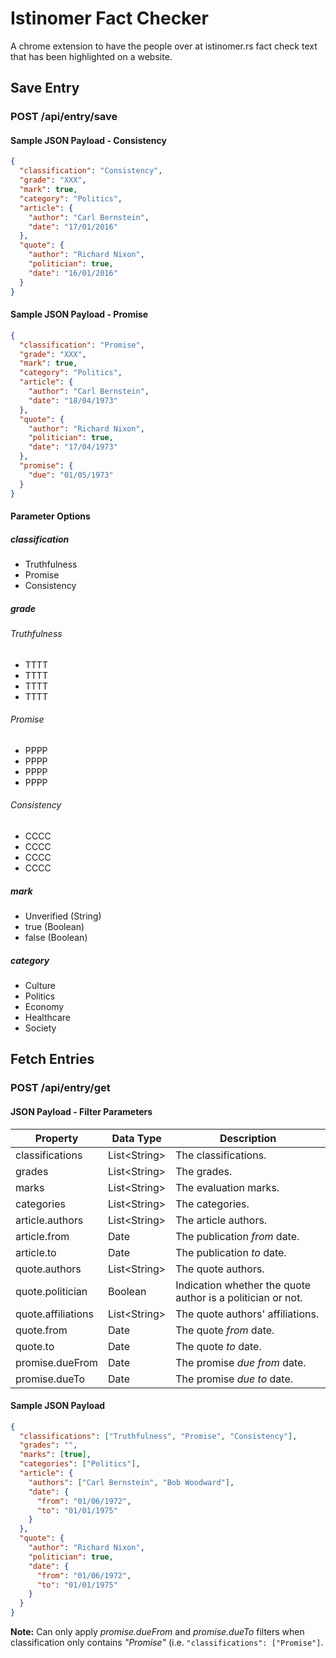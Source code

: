 # Istinomer Fact Checker
A chrome extension to have the people over at istinomer.rs fact check text that has been highlighted on a website.


## Save Entry
### POST  /api/entry/save
#### Sample JSON Payload - Consistency
```json 
{
  "classification": "Consistency",
  "grade": "XXX",
  "mark": true,
  "category": "Politics",
  "article": {
    "author": "Carl Bernstein",
    "date": "17/01/2016"
  },
  "quote": {
    "author": "Richard Nixon",
    "politician": true,
    "date": "16/01/2016"
  }
}
```

#### Sample JSON Payload - Promise
```json 
{
  "classification": "Promise",
  "grade": "XXX",
  "mark": true,
  "category": "Politics",
  "article": {
    "author": "Carl Bernstein",
    "date": "18/04/1973"
  },
  "quote": {
    "author": "Richard Nixon",
    "politician": true,
    "date": "17/04/1973"
  },
  "promise": {
    "due": "01/05/1973"
  }
}
``` 

#### Parameter Options
##### classification 
 - Truthfulness
 - Promise
 - Consistency

##### grade 
###### Truthfulness
 - TTTT
 - TTTT
 - TTTT
 - TTTT

###### Promise
 - PPPP
 - PPPP
 - PPPP
 - PPPP
 
###### Consistency
 - CCCC
 - CCCC
 - CCCC
 - CCCC
 
##### mark 
 - Unverified (String)
 - true (Boolean)
 - false (Boolean)

##### category 
 - Culture
 - Politics
 - Economy
 - Healthcare
 - Society

 
## Fetch Entries
### POST  /api/entry/get
#### JSON Payload - Filter Parameters 

| Property          | Data Type     | Description                                                   |
|-------------------|---------------|---------------------------------------------------------------|
| classifications   | List\<String\>| The classifications.                                          |
| grades            | List\<String\>| The grades.                                                   |
| marks             | List\<String\>| The evaluation marks.                                         |
| categories        | List\<String\>| The categories.                                               |
| article.authors   | List\<String\>| The article authors.                                          |
| article.from      | Date          | The publication _from_ date.                                  |
| article.to        | Date          | The publication _to_ date.                                    |
| quote.authors     | List\<String\>| The quote authors.                                            |
| quote.politician  | Boolean       | Indication whether the quote author is a politician or not.   |
| quote.affiliations| List\<String\>| The quote authors' affiliations.                              |
| quote.from        | Date          | The quote _from_ date.                                        |
| quote.to          | Date          | The quote _to_ date.                                          |
| promise.dueFrom   | Date          | The promise _due from_ date.                                  |
| promise.dueTo     | Date          | The promise _due to_ date.                                    |


#### Sample JSON Payload
```json 
{
  "classifications": ["Truthfulness", "Promise", "Consistency"],
  "grades": "",
  "marks": [true],
  "categories": ["Politics"],
  "article": {
    "authors": ["Carl Bernstein", "Bob Woodward"],
    "date": {
      "from": "01/06/1972",
      "to": "01/01/1975"
    }
  },
  "quote": {
    "author": "Richard Nixon",
    "politician": true,
    "date": {
      "from": "01/06/1972",
      "to": "01/01/1975"
    }
  }
}
``` 

**Note:** Can only apply _promise.dueFrom_ and _promise.dueTo_ filters when classification only contains _"Promise"_ (i.e. `"classifications": ["Promise"]`.
